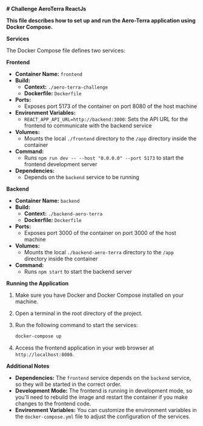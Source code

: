  **# Challenge AeroTerra ReactJs**

**This file describes how to set up and run the Aero-Terra application using Docker Compose.**

**Services**

The Docker Compose file defines two services:

**Frontend**

* **Container Name:** `frontend`
* **Build:**
    * **Context:** `./aero-terra-challenge`
    * **Dockerfile:** `Dockerfile`
* **Ports:**
    * Exposes port 5173 of the container on port 8080 of the host machine
* **Environment Variables:**
    * `REACT_APP_API_URL=http://backend:3000`: Sets the API URL for the frontend to communicate with the backend service
* **Volumes:**
    * Mounts the local `./frontend` directory to the `/app` directory inside the container
* **Command:**
    * Runs `npm run dev -- --host "0.0.0.0" --port 5173` to start the frontend development server
* **Dependencies:**
    * Depends on the `backend` service to be running

**Backend**

* **Container Name:** `backend`
* **Build:**
    * **Context:** `./backend-aero-terra`
    * **Dockerfile:** `Dockerfile`
* **Ports:**
    * Exposes port 3000 of the container on port 3000 of the host machine
* **Volumes:**
    * Mounts the local `./backend-aero-terra` directory to the `/app` directory inside the container
* **Command:**
    * Runs `npm start` to start the backend server

**Running the Application**

1. Make sure you have Docker and Docker Compose installed on your machine.
2. Open a terminal in the root directory of the project.
3. Run the following command to start the services:

   ```bash
   docker-compose up
   ```

4. Access the frontend application in your web browser at `http://localhost:8080`.

**Additional Notes**

* **Dependencies:** The `frontend` service depends on the `backend` service, so they will be started in the correct order.
* **Development Mode:** The frontend is running in development mode, so you'll need to rebuild the image and restart the container if you make changes to the frontend code.
* **Environment Variables:** You can customize the environment variables in the `docker-compose.yml` file to adjust the configuration of the services.
